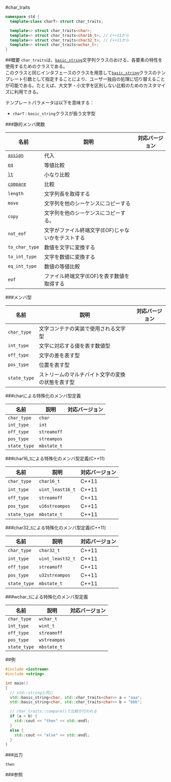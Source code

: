 #char_traits
```cpp
namespace std {
  template<class charT> struct char_traits;

  template<> struct char_traits<char>;
  template<> struct char_traits<char16_t>; // C++11から
  template<> struct char_traits<char32_t>; // C++11から
  template<> struct char_traits<wchar_t>;
}
```

##概要
`char_traits`は、[`basic_string`](./basic_string.md)文字列クラスのおける、各要素の特性を使用するためのクラスである。  
このクラスと同じインタフェースのクラスを用意して[`basic_string`](./basic_string.md)クラスのテンプレート引数として指定することにより、ユーザー独自の処理に切り替えることが可能である。たとえば、大文字・小文字を区別しない比較のためのカスタマイズに利用できる。

テンプレートパラメータは以下を意味する：

- `charT` : `basic_string`クラスが扱う文字型


###静的メンバ関数

| 名前           | 説明 | 対応バージョン |
|----------------|---------------------------------------------------|-----|
| [`assign`](./char_traits/assign.md)       | 代入 | |
| [`eq`](./char_traits/eq.md)               | 等値比較 | |
| [`lt`](./char_traits/lt.md)               | 小なり比較 | |
| [`compare`](./char_traits/compare.md)     | 比較 | |
| `length`       | 文字列長を取得する | |
| `move`         | 文字列を他のシーケンスにコピーする | |
| `copy`         | 文字列を他のシーケンスにコピーする。 | |
| `not_eof`      | 文字がファイル終端文字(EOF)じゃないかをテストする | |
| `to_char_type` | 数値を文字に変換する | |
| `to_int_type`  | 文字を数値に変換する | |
| `eq_int_type`  | 数値の等値比較 | |
| `eof`          | ファイル終端文字(EOF)を表す数値を取得する | |

###メンバ型

| 名前         | 説明                                 | 対応バージョン |
|--------------|--------------------------------------|----------------|
| `char_type`  | 文字コンテナの実装で使用される文字型 | |
| `int_type`   | 文字に対応する値を表す数値型 | |
| `off_type`   | 文字の差を表す型 | |
| `pos_type`   | 位置を表す型 | |
| `state_type` | ストリームのマルチバイト文字の変換の状態を表す型 | |


###charによる特殊化のメンバ型定義

| 名前         | 説明        | 対応バージョン |
|--------------|-------------|----------------|
| `char_type`  | `char`      | |
| `int_type`   | `int`       | |
| `off_type`   | `streamoff` | |
| `pos_type`   | `streampos` | |
| `state_type` | `mbstate_t` | |


###char16_tによる特殊化のメンバ型定義(C++11)

| 名前         | 説明             | 対応バージョン |
|--------------|------------------|----------------|
| `char_type`  | `char16_t`       | C++11          |
| `int_type`   | `uint_least16_t` | C++11          |
| `off_type`   | `streamoff`      | C++11          |
| `pos_type`   | `u16streampos`   | C++11          |
| `state_type` | `mbstate_t`      | C++11          |


###char32_tによる特殊化のメンバ型定義(C++11)

| 名前         | 説明             | 対応バージョン |
|--------------|------------------|----------------|
| `char_type`  | `char32_t`       | C++11          |
| `int_type`   | `uint_least32_t` | C++11          |
| `off_type`   | `streamoff`      | C++11          |
| `pos_type`   | `u32streampos`   | C++11          |
| `state_type` | `mbstate_t`      | C++11          |


###wchar_tによる特殊化のメンバ型定義

| 名前         | 説明             | 対応バージョン |
|--------------|------------------|----------------|
| `char_type`  | `wchar_t`        | |
| `int_type`   | `wint_t`         | |
| `off_type`   | `streamoff`      | |
| `pos_type`   | `wstreampos`     | |
| `state_type` | `mbstate_t`      | |


##例
```cpp
#include <iostream>
#include <string>

int main()
{
  // std::stringと同じ
  std::basic_string<char, std::char_traits<char>> a = "aaa";
  std::basic_string<char, std::char_traits<char>> b = "bbb";

  // char_traits::compare()で比較が行われる
  if (a < b) {
    std::cout << "then" << std::endl;
  }
  else {
    std::cout << "else" << std::endl;
  }
}
```

###出力
```
then
```

###参照

